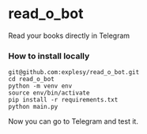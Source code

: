 # read_o_bot
Read your books directly in Telegram

### How to install locally
```
git@github.com:explesy/read_o_bot.git
cd read_o_bot
python -m venv env
source env/bin/activate
pip install -r requirements.txt
python main.py
```
Now you can go to Telegram and test it. 

